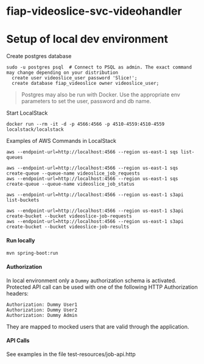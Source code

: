 fiap-videoslice-svc-videohandler
================================


# Setup of local dev environment

Create postgres database

    sudo -u postgres psql  # Connect to PSQL as admin. The exact command may change depending on your distribution
      create user videoslice_user password 'Slice!';
      create database fiap_videoslice owner videoslice_user;

> Postgres may also be run with Docker. Use the appropriate env parameters to set the user, password and db name. 

Start LocalStack

    docker run --rm -it -d -p 4566:4566 -p 4510-4559:4510-4559 localstack/localstack

Examples of AWS Commands in LocalStack

    aws --endpoint-url=http://localhost:4566 --region us-east-1 sqs list-queues
    
    aws --endpoint-url=http://localhost:4566 --region us-east-1 sqs create-queue --queue-name videoslice_job_requests
    aws --endpoint-url=http://localhost:4566 --region us-east-1 sqs create-queue --queue-name videoslice_job_status

    aws --endpoint-url=http://localhost:4566 --region us-east-1 s3api list-buckets

    aws --endpoint-url=http://localhost:4566 --region us-east-1 s3api create-bucket --bucket videoslice-job-requests
    aws --endpoint-url=http://localhost:4566 --region us-east-1 s3api create-bucket --bucket videoslice-job-results

#### Run locally

    mvn spring-boot:run

#### Authorization

In local environment only a `Dummy` authorization schema is activated. Protected API call can be used with one of the
following HTTP Authorization headers:

    Authorization: Dummy User1
    Authorization: Dummy User2
    Authorization: Dummy Admin

They are mapped to mocked users that are valid through the application.

#### API Calls

See examples in the file test-resources/job-api.http
